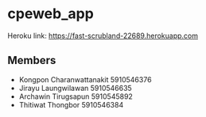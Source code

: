 # cpeweb_app
Heroku link: https://fast-scrubland-22689.herokuapp.com
## Members
- Kongpon Charanwattanakit 5910546376
- Jirayu Laungwilawan 5910546635
- Archawin Tirugsapun 5910545892
- Thitiwat Thongbor 5910546384
